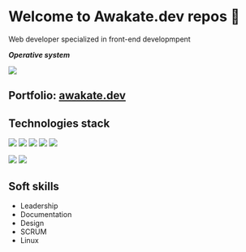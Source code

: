 # Welcome to Awakate.dev repos :avocado:
Web developer specialized in front-end developmpent

***Operative system***

<a href="https://github.com/awakatedev/Arch-linux" ><img src="https://img.shields.io/badge/Arch_Linux-1793D1?style=for-the-badge&logo=arch-linux&logoColor=white"/></a>
## Portfolio: <a href="http://awakate.dev">awakate.dev</a>
## Technologies stack
<img src="https://img.shields.io/badge/React-20232A?style=for-the-badge&logo=react&logoColor=61DAFB"/> <img src="https://img.shields.io/badge/JavaScript-323330?style=for-the-badge&logo=javascript&logoColor=F7DF1E"/> <img src="https://img.shields.io/badge/HTML5-E34F26?style=for-the-badge&logo=html5&logoColor=white"/> <img src="https://img.shields.io/badge/CSS3-1572B6?style=for-the-badge&logo=css3&logoColor=white"/> <img src="https://img.shields.io/badge/Sass-CC6699?style=for-the-badge&logo=sass&logoColor=white"/>

<img src="https://img.shields.io/badge/Amazon_AWS-232F3E?style=for-the-badge&logo=amazon-aws&logoColor=white"/> <img src="https://img.shields.io/badge/Python-3776AB?style=for-the-badge&logo=python&logoColor=white"/>

## Soft skills
- Leadership
- Documentation
- Design
- SCRUM
- Linux
